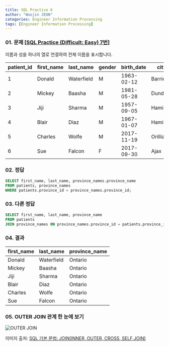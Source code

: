 ```yaml
---
title: SQL Practice 6
author: "Woojin JEON"
categories: Engineer Information Processing
tags: [Engineer Information Processing]
---
```


### 01. 문제 [[SQL Practice (Difficult: Easy) 7번](https://www.sql-practice.com/)]

이름과 성을 하나의 열로 연결하여 전체 이름을 표시합니다.

| patient_id | first_name | last_name  | gender | birth_date | city     | province_id | allergies  | height | weight |
|------------|------------|------------|--------|------------|----------|-------------|------------|--------|--------|
| 1          | Donald     | Waterfield | M      | 1963-02-12 | Barrie   | ON          | NULL       | 156    | 65     |
| 2          | Mickey     | Baasha     | M      | 1981-05-28 | Dundas   | ON          | Sulfa      | 185    | 76     |
| 3          | Jiji       | Sharma     | M      | 1957-09-05 | Hamilton | ON          | Penicillin | 194    | 106    |
| 4          | Blair      | Diaz       | M      | 1967-01-07 | Hamilton | ON          | NULL       | 191    | 104    |
| 5          | Charles    | Wolfe      | M      | 2017-11-19 | Orillia  | ON          | Penicillin | 47     | 10     |
| 6          | Sue        | Falcon     | F      | 2017-09-30 | Ajax     | ON          | Penicillin | 43     | 5      |

### 02. 정답

```sql
SELECT first_name, last_name, province_names.province_name
FROM patients, province_names
WHERE patients.province_id = province_names.province_id;
```

### 03. 다른 정답

```sql
SELECT first_name, last_name, province_name
FROM patients
JOIN province_names ON province_names.province_id = patients.province_id;
```

### 04. 결과

| first_name | last_name  | province_name |
|------------|------------|---------------|
| Donald     | Waterfield | Ontario       |
| Mickey     | Baasha     | Ontario       |
| Jiji       | Sharma     | Ontario       |
| Blair      | Diaz       | Ontario       |
| Charles    | Wolfe      | Ontario       |
| Sue        | Falcon     | Ontario       |

### 05. OUTER JOIN 관계 한 눈에 보기

![OUTER JOIN](https://hongong.hanbit.co.kr/wp-content/uploads/2021/11/OUTER-JOIN_%EB%8D%94%EC%95%8C%EC%95%84%EB%B3%B4%EA%B8%B0-1.png)

이미지 출처: [SQL 기본 문법: JOIN(INNER, OUTER, CROSS, SELF JOIN)](https://hongong.hanbit.co.kr/sql-%EA%B8%B0%EB%B3%B8-%EB%AC%B8%EB%B2%95-joininner-outer-cross-self-join/)
